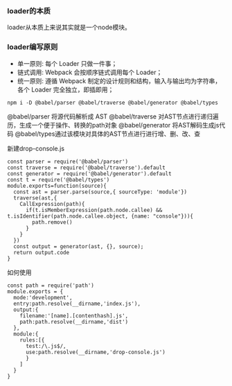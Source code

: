 ### loader的本质

loader从本质上来说其实就是一个node模块。

### loader编写原则

* 单一原则: 每个 Loader 只做一件事；
* 链式调用: Webpack 会按顺序链式调用每个 Loader；
* 统一原则: 遵循 Webpack 制定的设计规则和结构，输入与输出均为字符串，各个 Loader 完全独立，即插即用；
```
npm i -D @babel/parser @babel/traverse @babel/generator @babel/types
```

@babel/parser 将源代码解析成 AST
@babel/traverse 对AST节点进行递归遍历，生成一个便于操作、转换的path对象
@babel/generator 将AST解码生成js代码
@babel/types通过该模块对具体的AST节点进行进行增、删、改、查

新建drop-console.js
```
const parser = require('@babel/parser')
const traverse = require('@babel/traverse').default
const generator = require('@babel/generator').default
const t = require('@babel/types')
module.exports=function(source){
  const ast = parser.parse(source,{ sourceType: 'module'})
  traverse(ast,{
    CallExpression(path){ 
      if(t.isMemberExpression(path.node.callee) && t.isIdentifier(path.node.callee.object, {name: "console"})){
        path.remove()
      }
    }
  })
  const output = generator(ast, {}, source);
  return output.code
} 
```

如何使用
```
const path = require('path')
module.exports = {
  mode:'development',
  entry:path.resolve(__dirname,'index.js'),
  output:{
    filename:'[name].[contenthash].js',
    path:path.resolve(__dirname,'dist')
  },
  module:{
    rules:[{
      test:/\.js$/,
      use:path.resolve(__dirname,'drop-console.js')
      }
    ]
  }
}
```